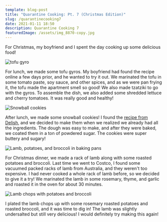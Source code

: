 ```yaml
---
template: blog-post
title: "Quarantine Cooking: Pt. 7 (Christmas Edition)"
slug: /quarantinecooking7
date: 2021-01-11 18:50
description: Quarantine Cooking 7
featuredImage: /assets/img_8870-copy.jpg
---
```

For Christmas, my boyfriend and I spent the day cooking up some delicious food!

![tofu gyro](/assets/img_8828.jpg "Tofu Gyro")

For lunch, we made some tofu gyros. My boyfriend had found the recipe online a few days prior, and he wanted to try it out. We marinated the tofu in some tomato paste, soy sauce, and other spices, and as we were pan frying it, the tofu made the apartment smell so good! We also made tzatziki to go with the gyros. To assemble the dish, we also added some shredded lettuce and cherry tomatoes. It was really good and healthy!



![Snowball cookies](/assets/img_8860.jpg "Snowball Cookies")

After lunch, we made some snowball cookies! I found the [recipe from Delish](https://www.delish.com/cooking/recipe-ideas/recipes/a56364/best-snowball-cookies-recipe/), and we decided to make them when we realized we already had all the ingredients. The dough was easy to make, and after they were baked, we coated them in a ton of powdered sugar. The cookies were super buttery and sugary!

![Lamb, potatoes, and broccoli in baking pans](/assets/img_8866.jpg "The pans of lamb, potatoes, and broccoli")

For Christmas dinner, we made a rack of lamb along with some roasted potatoes and broccoli. Last time we went to Costco, I found some vacuumed packed racks of lamb from Australia, and they weren't too expensive. I had never cooked a whole rack of lamb before, so we decided to give it a try! We marinated the lamb in some rosemary, thyme, and garlic and roasted it in the oven for about 30 minutes. 

![Lamb chops with potatoes and broccoli](/assets/img_8870.jpg "Lamb chops with potatoes and broccoli")

I plated the lamb chops up with some rosemary roasted potatoes and roasted broccoli, and it was time to dig in! The lamb was slightly undersalted but still very delicious! I would definitely try making this again!